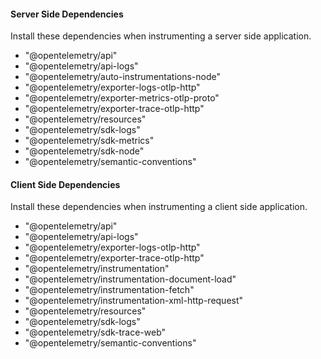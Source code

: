 #### Server Side Dependencies

Install these dependencies when instrumenting a server side application.

- "@opentelemetry/api"
- "@opentelemetry/api-logs"
- "@opentelemetry/auto-instrumentations-node"
- "@opentelemetry/exporter-logs-otlp-http"
- "@opentelemetry/exporter-metrics-otlp-proto"
- "@opentelemetry/exporter-trace-otlp-http"
- "@opentelemetry/resources"
- "@opentelemetry/sdk-logs"
- "@opentelemetry/sdk-metrics"
- "@opentelemetry/sdk-node"
- "@opentelemetry/semantic-conventions"

#### Client Side Dependencies

Install these dependencies when instrumenting a client side application.

- "@opentelemetry/api"
- "@opentelemetry/api-logs"
- "@opentelemetry/exporter-logs-otlp-http"
- "@opentelemetry/exporter-trace-otlp-http"
- "@opentelemetry/instrumentation"
- "@opentelemetry/instrumentation-document-load"
- "@opentelemetry/instrumentation-fetch"
- "@opentelemetry/instrumentation-xml-http-request"
- "@opentelemetry/resources"
- "@opentelemetry/sdk-logs"
- "@opentelemetry/sdk-trace-web"
- "@opentelemetry/semantic-conventions"
